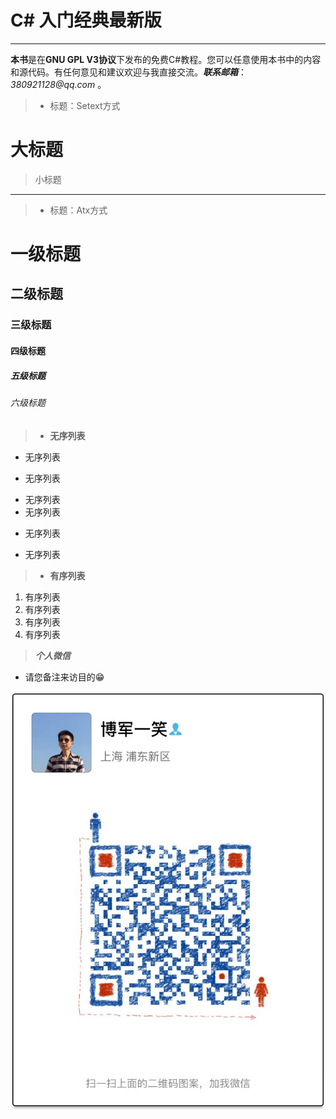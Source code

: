 # C# 入门经典最新版

___

**本书**是在**GNU GPL V3协议**下发布的免费C#教程。您可以任意使用本书中的内容和源代码。有任何意见和建议欢迎与我直接交流。___联系邮箱___：_380921128@qq.com_ 。

> + 标题：Setext方式
>
大标题
===
>小标题
---

> + 标题：Atx方式
>
# 一级标题
## 二级标题
### 三级标题
#### 四级标题
##### 五级标题
###### 六级标题

> + **无序列表**
>
+ 无序列表
- 无序列表
* 无序列表
* 无序列表
- 无序列表
+ 无序列表

> - **有序列表**
1. 有序列表
2. 有序列表
3. 有序列表
8. 有序列表



> _**个人微信**_ 
* 请您备注来访目的😁

![](/assets/IMG_1858.JPG)




